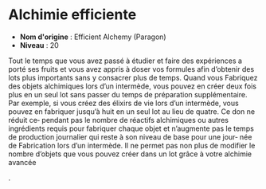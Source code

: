 # Alchimie efficiente

 * **Nom d'origine** : Efficient Alchemy (Paragon)
 * **Niveau** : 20


<p><span id="ctl00_MainContent_DetailedOutput">Tout le temps que vous avez passé à étudier et faire des expériences a porté ses fruits et vous avez appris à doser vos formules afin d’obtenir des lots plus importants sans y consacrer plus de temps. Quand vous Fabriquez des objets alchimiques lors d’un intermède, vous pouvez en créer deux fois plus en un seul lot sans passer du temps de préparation supplémentaire. Par exemple, si vous créez des élixirs de vie lors d’un intermède, vous pouvez en fabriquer jusqu’à huit en un seul lot au lieu de quatre. Ce don ne réduit ce‑ pendant pas le nombre de réactifs alchimiques ou autres ingrédients requis pour fabriquer chaque objet et n’augmente pas le temps de production journalier qui reste à son niveau de base pour une jour‑ née de Fabrication lors d’un intermède. Il ne permet pas non plus de modifier le nombre d’objets que vous pouvez créer dans un lot grâce à votre alchimie avancée&nbsp;</span></p>.